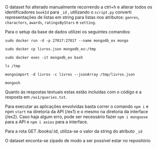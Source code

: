 O dataset foi alterado manualmente recorrendo a ctrl+h e alterar todos os identificadores `bookId` para `_id` , utilizando o `script.py` converti representações de listas em string para listas nos atributos: `genres`, `characters`, `awards`, `ratingsByStars` e `setting`.

Para o setup da base de dados utilizei os seguintes comandos:

`sudo docker run -d -p 27017:27017 --name mongodb_ex mongo` 

`sudo docker cp livros.json mongodb_ex:/tmp`

`sudo docker exec -it mongodb_ex bash`

`ls /tmp`

`mongoimport -d livros -c livros --jsonArray /tmp/livros.json `

`mongosh`

Quanto às respostas textuais estas estão incluídas com o código e a resposta em `/ex1/queries.txt`.

Para executar as aplicações envolvidas basta correr o comando `npm i` e npm `start` na diretoria da API (/ex1) e o mesmo na diretoria da interface (/ex2). Caso haja algum erro, pode ser necessário fazer `npm i mongoose` para a API e `npm i axios` para a interface.


Para a rota GET /books/:id, utiliza-se o valor da string do atributo `_id`


O dataset enconta-se zipado de modo a ser possível estar no repositório

